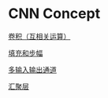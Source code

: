 # CNN Concept

[卷积（互相关运算）](CNN%20Concept%20971c1f56dbde440f823edd660c699c05/%E5%8D%B7%E7%A7%AF%EF%BC%88%E4%BA%92%E7%9B%B8%E5%85%B3%E8%BF%90%E7%AE%97%EF%BC%89%2053fee7510d4841bca727ee3f95b4acbc.md)

[填充和步幅](CNN%20Concept%20971c1f56dbde440f823edd660c699c05/%E5%A1%AB%E5%85%85%E5%92%8C%E6%AD%A5%E5%B9%85%20cc23272372934691a3e2d685fe17a5d8.md)

[多输入输出通道](CNN%20Concept%20971c1f56dbde440f823edd660c699c05/%E5%A4%9A%E8%BE%93%E5%85%A5%E8%BE%93%E5%87%BA%E9%80%9A%E9%81%93%20f6cd37daecc14ac3b89dafb8c534218e.md)

[汇聚层](CNN%20Concept%20971c1f56dbde440f823edd660c699c05/%E6%B1%87%E8%81%9A%E5%B1%82%2011d738809ec14b5880ccd6178b825ff4.md)